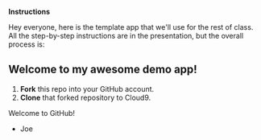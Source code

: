 **Instructions**

Hey everyone, here is the template app that we'll use for the rest of class. All the step-by-step instructions are in the presentation, but the overall process is:

## Welcome to my awesome demo app!

1. **Fork** this repo into your GitHub account. 
2. **Clone** that forked repository to Cloud9. 

Welcome to GitHub!
- Joe